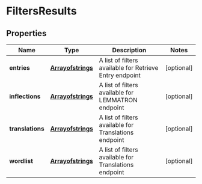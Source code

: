 
# FiltersResults

## Properties
Name | Type | Description | Notes
------------ | ------------- | ------------- | -------------
**entries** | [**Arrayofstrings**](Arrayofstrings.md) | A list of filters available for Retrieve Entry endpoint |  [optional]
**inflections** | [**Arrayofstrings**](Arrayofstrings.md) | A list of filters available for LEMMATRON endpoint |  [optional]
**translations** | [**Arrayofstrings**](Arrayofstrings.md) | A list of filters available for Translations endpoint |  [optional]
**wordlist** | [**Arrayofstrings**](Arrayofstrings.md) | A list of filters available for Translations endpoint |  [optional]



